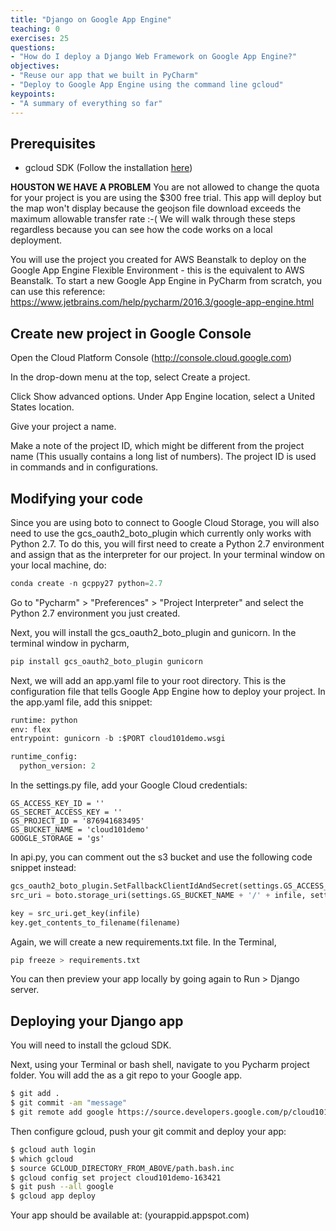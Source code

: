 ```yaml
---
title: "Django on Google App Engine"
teaching: 0
exercises: 25
questions:
- "How do I deploy a Django Web Framework on Google App Engine?"
objectives:
- "Reuse our app that we built in PyCharm"
- "Deploy to Google App Engine using the command line gcloud"
keypoints:
- "A summary of everything so far"
---
```


## Prerequisites
- gcloud SDK (Follow the installation [here](https://cloud.google.com/sdk/downloads))


**HOUSTON WE HAVE A PROBLEM**
You are not allowed to change the quota for your project is you are using the $300 free trial. This app will deploy but the map won't display because the geojson file download exceeds the maximum allowable transfer rate :-( We will walk through these steps regardless because you can see how the code works on a local deployment. 

You will use the project you created for AWS Beanstalk to deploy on the Google App Engine Flexible Environment - this is the equivalent to AWS Beanstalk. To start a new Google App Engine in PyCharm from scratch, you can use this reference: https://www.jetbrains.com/help/pycharm/2016.3/google-app-engine.html

## Create new project in Google Console 

Open the Cloud Platform Console (http://console.cloud.google.com)

In the drop-down menu at the top, select Create a project.

Click Show advanced options. Under App Engine location, select a United States location.

Give your project a name.

Make a note of the project ID, which might be different from the project name (This usually contains a long list of numbers). The project ID is used in commands and in configurations.


## Modifying your code
Since you are using boto to connect to Google Cloud Storage, you will also need to use the gcs_oauth2_boto_plugin which currently only works with Python 2.7. To do this, you will first need to create a Python 2.7 environment and assign that as the interpreter for our project. In your terminal window on your local machine, do:

```python 
conda create -n gcppy27 python=2.7
```

Go to "Pycharm" > "Preferences" > "Project Interpreter" and select the Python 2.7 environment you just created. 

Next, you will install the gcs_oauth2_boto_plugin and gunicorn. In the terminal window in pycharm, 

```python
pip install gcs_oauth2_boto_plugin gunicorn 
```

Next, we will add an app.yaml file to your root directory. This is the configuration file that tells Google App Engine how to deploy your project. In the app.yaml file, add this snippet:

```python
runtime: python
env: flex
entrypoint: gunicorn -b :$PORT cloud101demo.wsgi

runtime_config:
  python_version: 2
```

In the settings.py file, add your Google Cloud credentials: 

```
GS_ACCESS_KEY_ID = ''
GS_SECRET_ACCESS_KEY = ''
GS_PROJECT_ID = '876941683495'
GS_BUCKET_NAME = 'cloud101demo'
GOOGLE_STORAGE = 'gs'
```

In api.py, you can comment out the s3 bucket and use the following code snippet instead:

```python
gcs_oauth2_boto_plugin.SetFallbackClientIdAndSecret(settings.GS_ACCESS_KEY_ID, settings.GS_SECRET_ACCESS_KEY)
src_uri = boto.storage_uri(settings.GS_BUCKET_NAME + '/' + infile, settings.GOOGLE_STORAGE)

key = src_uri.get_key(infile)
key.get_contents_to_filename(filename)
```

Again, we will create a new requirements.txt file. In the Terminal, 

```python
pip freeze > requirements.txt
```

You can then preview your app locally by going again to Run > Django server. 

## Deploying your Django app
You will need to install the gcloud SDK. 

Next, using your Terminal or bash shell, navigate to you Pycharm project folder. You will add the as a git repo to your Google app. 

```bash
$ git add .
$ git commit -am "message"
$ git remote add google https://source.developers.google.com/p/cloud101demo-163421/r/cloud101demo
```

Then configure gcloud, push your git commit and deploy your app:

```bash
$ gcloud auth login
$ which gcloud
$ source GCLOUD_DIRECTORY_FROM_ABOVE/path.bash.inc 
$ gcloud config set project cloud101demo-163421
$ git push --all google
$ gcloud app deploy
```
Your app should be available at: (yourappid.appspot.com)

